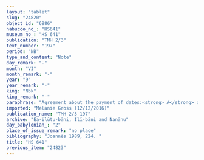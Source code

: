 ```yaml
---
layout: "tablet"
slug: "24820"
object_id: "6886"
nabucco_no_: "HS641"
museum_no_: "HS 641"
publication: "TMH 2/3"
text_number: "197"
period: "NB"
type_and_content: "Note"
day_remark: "-"
month: "VI"
month_remark: "-"
year: "9"
year_remark: "-"
king: "Nbk"
king_remark: "-"
paraphrase: "Agreement about the payment of dates:<strong> A</strong> debits (<em>el&ucirc;</em> &Scaron;-stem) <strong>B<sub>1</sub></strong>, <strong>B<sub>2</sub></strong> and <strong>B<sub>3</sub></strong> with promissory notes (<em>u&rsquo;iltu</em>). He charges them with (<em>man&ucirc;</em>), lit. &ldquo;they counted) the 33 kor (5,940 l) of green dates (<em>uhinnu</em>) belonging to him and the green dates belonging to his brother <strong>C</strong>. The dates are entrusted to (<em>paqādu</em> Stat.) <strong>D</strong> until <strong>E</strong>, messenger of the governor, issues (<em>e&rsquo;ēlu</em>) a promissory note (<em>u&rsquo;iltu</em>) in his own name (<em>ina muhhi&scaron;u</em>). No witnesses and no scribe mentioned.<br /> &nbsp;<br /> <strong>A</strong> = Nab&ucirc;-&scaron;umu-i&scaron;kun; <strong>B<sub>1</sub></strong> = Nab&ucirc;-kē&scaron;ir, <strong>B<sub>2</sub></strong> = Arad-Nab&ucirc;; <strong>B<sub>3</sub></strong> = Bēl-ahhē-iddin; <strong>C</strong> = Nergal-a&scaron;arēdu, brother of <strong>A</strong>; <strong>D</strong> = &Scaron;ama&scaron;-&scaron;umu-lī&scaron;ir; <strong>E</strong> = Tabnēa, <em>mār &scaron;ipri &scaron;a &scaron;ākin ṭēmi</em> (messenger of the governor)<br /> &nbsp;"
imported: "Melanie Gross (12/12/2016)"
publication_name: "TMH 2/3 197"
archive: "Ea-ilūtu-bāni, Ilī-bāni and Nanāhu"
day_babylonian_: "2"
place_of_issue_remark: "no place"
bibliography: "Joannès 1989, 224. "
title: "HS 641"
previous_item: "24823"
---
```

